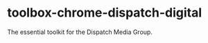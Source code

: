 toolbox-chrome-dispatch-digital
===============================

The essential toolkit for the Dispatch Media Group.
